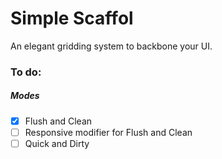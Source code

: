 # Simple Scaffol
An elegant gridding system to backbone your UI.

### To do:
##### Modes
  - [x] Flush and Clean
  - [ ] Responsive modifier for Flush and Clean
  - [ ] Quick and Dirty
